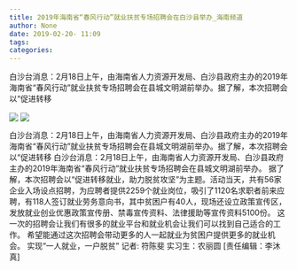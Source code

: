 ```yaml
---
title: 2019年海南省“春风行动”就业扶贫专场招聘会在白沙县举办_海南频道
author: None
date: 2019-02-20- 11:09
tags: 
categories: 
---
```

白沙台消息：2月18日上午，由海南省人力资源开发局、白沙县政府主办的2019年海南省“春风行动”就业扶贫专场招聘会在县城文明湖前举办。据了解，本次招聘会以“促进转移
<!-- more -->
                
<img align="center" border="0" src="http://p2.ifengimg.com/fck/2019_08/fa9431f12bc9a42_w702_h397.jpg" />
                
<img align="center" border="0" src="http://p2.ifengimg.com/a/2016/0810/204c433878d5cf9size1_w16_h16.png" />
                
            
白沙台消息：2月18日上午，由海南省人力资源开发局、白沙县政府主办的2019年海南省“春风行动”就业扶贫专场招聘会在县城文明湖前举办。据了解，本次招聘会以“促进转移
白沙台消息：2月18日上午，由海南省人力资源开发局、白沙县政府主办的2019年海南省“春风行动”就业扶贫专场招聘会在县城文明湖前举办。
据了解，本次招聘会以“促进转移就业，助力脱贫攻坚”为主题。活动当天，共有56家企业入场设点招聘，为应聘者提供2259个就业岗位，吸引了1120名求职者前来应聘，有118人签订就业劳务意向书，其中贫困户有40人，现场还设立政策宣传区，发放就业创业优惠政策宣传册、禁毒宣传资料、法律援助等宣传资料5100份。
这一次的招聘会让我们有很多的就业平台和就业机会让我们可以找到自己适合的工作。
希望能通过这次招聘会带动更多的人一起就业为贫困户提供更多的就业机会。
实现“一人就业，一户脱贫”
记者: 符陈斐 实习生：农丽圆
[责任编辑：李沐真]
            
